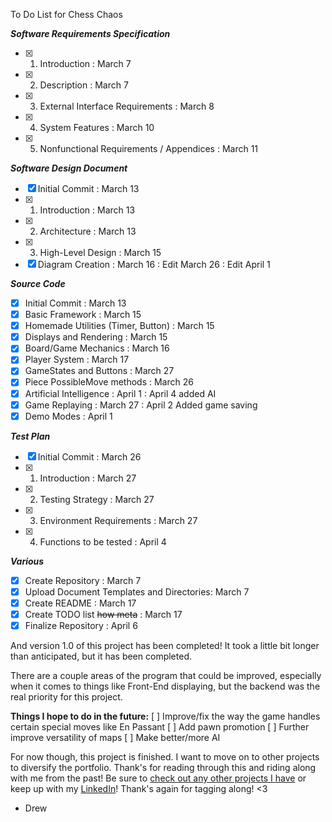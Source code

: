 To Do List for Chess Chaos

***Software Requirements Specification***
- [x] 1. Introduction : March 7
- [x] 2. Description : March 7
- [x] 3. External Interface Requirements : March 8
- [x] 4. System Features : March 10
- [x] 5. Nonfunctional Requirements / Appendices : March 11

***Software Design Document***
- [x] Initial Commit : March 13
- [x] 1. Introduction : March 13
- [x] 2. Architecture : March 13
- [x] 3. High-Level Design : March 15
- [x] Diagram Creation : March 16 : Edit March 26 : Edit April 1

***Source Code***
- [x] Initial Commit : March 13
- [x] Basic Framework : March 15
- [x] Homemade Utilities (Timer, Button) : March 15
- [x] Displays and Rendering : March 15
- [x] Board/Game Mechanics : March 16
- [x] Player System : March 17
- [x] GameStates and Buttons : March 27
- [x] Piece PossibleMove methods : March 26
- [x] Artificial Intelligence : April 1 : April 4 added AI
- [x] Game Replaying : March 27 : April 2 Added game saving
- [x] Demo Modes : April 1

***Test Plan***
- [x] Initial Commit : March 26
- [x] 1. Introduction : March 27
- [x] 2. Testing Strategy : March 27
- [x] 3. Environment Requirements : March 27
- [x] 4. Functions to be tested : April 4

***Various***
- [x] Create Repository : March 7
- [x] Upload Document Templates and Directories: March 7
- [x] Create README : March 17
- [x] Create TODO list ~~how meta~~ : March 17
- [x] Finalize Repository : April 6

And version 1.0 of this project has been completed!
It took a little bit longer than anticipated, but it has been completed.

There are a couple areas of the program that could be improved, especially
when it comes to things like Front-End displaying, but the backend was the real
priority for this project.

**Things I hope to do in the future:**
[ ] Improve/fix the way the game handles certain special moves like En Passant
[ ] Add pawn promotion
[ ] Further improve versatility of maps
[ ] Make better/more AI

For now though, this project is finished. I want to move on to other projects to diversify the portfolio.
Thank's for reading through this and riding along with me from the past! Be sure to [check out any other projects I have](https://github.com/drewgrubb0) or keep up with my [LinkedIn](linkedin.com/in/drew-grubb)!
Thank's again for tagging along! <3
- Drew
